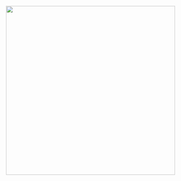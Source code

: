
<p align="center">
  <img width="460" height="460" src="https://user-images.githubusercontent.com/105368099/182561824-ee67e315-b609-4e57-ba31-3030ce21986f.png">
</p>
